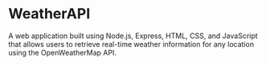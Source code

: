 # WeatherAPI
 A web application built using Node.js, Express, HTML, CSS, and JavaScript that allows users to retrieve real-time weather information for any location using the OpenWeatherMap API.
